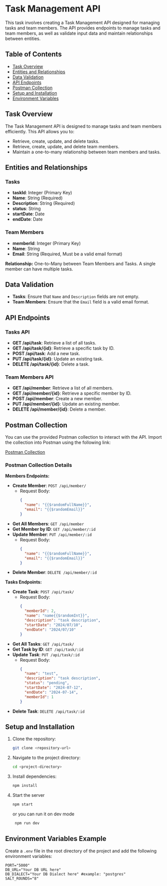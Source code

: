 # Task Management API

This task involves creating a Task Management API designed for managing tasks and team members. The API provides endpoints to manage tasks and team members, as well as validate input data and maintain relationships between entities.

## Table of Contents

- [Task Overview](#task-overview)
- [Entities and Relationships](#entities-and-relationships)
- [Data Validation](#data-validation)
- [API Endpoints](#api-endpoints)
- [Postman Collection](#postman-collection)
- [Setup and Installation](#setup-and-installation)
- [Environment Variables](#environment-variables)

## Task Overview

The Task Management API is designed to manage tasks and team members efficiently. This API allows you to:

- Retrieve, create, update, and delete tasks.
- Retrieve, create, update, and delete team members.
- Maintain a one-to-many relationship between team members and tasks.

## Entities and Relationships

### Tasks

- **taskId**: Integer (Primary Key)
- **Name**: String (Required)
- **Description**: String (Required)
- **status**: String
- **startDate**: Date
- **endDate**: Date

### Team Members

- **memberId**: Integer (Primary Key)
- **Name**: String
- **Email**: String (Required, Must be a valid email format)

**Relationship:** One-to-Many between Team Members and Tasks. A single member can have multiple tasks.

## Data Validation

- **Tasks**: Ensure that `Name` and `Description` fields are not empty.
- **Team Members**: Ensure that the `Email` field is a valid email format.

## API Endpoints

### Tasks API

- **GET /api/task**: Retrieve a list of all tasks.
- **GET /api/task/{id}**: Retrieve a specific task by ID.
- **POST /api/task**: Add a new task.
- **PUT /api/task/{id}**: Update an existing task.
- **DELETE /api/task/{id}**: Delete a task.

### Team Members API

- **GET /api/member**: Retrieve a list of all members.
- **GET /api/member/{id}**: Retrieve a specific member by ID.
- **POST /api/member**: Create a new member.
- **PUT /api/member/{id}**: Update an existing member.
- **DELETE /api/member/{id}**: Delete a member.

## Postman Collection

You can use the provided Postman collection to interact with the API. Import the collection into Postman using the following link:

[Postman Collection](https://www.postman.com/orbital-module-participant-44486098/workspace/my-workspace/collection/27667807-996dc90c-adee-42eb-af9f-4a0060318144?action=share&source=collection_link&creator=27667807)

### Postman Collection Details

**Members Endpoints:**

- **Create Member**: `POST /api/member/`
  - Request Body:
    ```json
    {
      "name": "{{$randomFullName}}",
      "email": "{{$randomEmail}}"
    }
    ```
- **Get All Members**: `GET /api/member`
- **Get Member by ID**: `GET /api/member/:id`
- **Update Member**: `PUT /api/member/:id`
  - Request Body:
    ```json
    {
      "name": "{{$randomFullName}}",
      "email": "{{$randomEmail}}"
    }
    ```
- **Delete Member**: `DELETE /api/member/:id`

**Tasks Endpoints:**

- **Create Task**: `POST /api/task/`
  - Request Body:
    ```json
    {
      "memberId": 2,
      "name": "name{{$randomInt}}",
      "description": "task description",
      "startDate": "2024/07/10",
      "endDate": "2024/07/10"
    }
    ```
- **Get All Tasks**: `GET /api/task/`
- **Get Task by ID**: `GET /api/task/:id`
- **Update Task**: `PUT /api/task/:id`
  - Request Body:
    ```json
    {
      "name": "test",
      "description": "task description",
      "status": "pending",
      "startDate": "2024-07-12",
      "endDate": "2024-07-14",
      "memberId": 1
    }
    ```
- **Delete Task**: `DELETE /api/task/:id`

## Setup and Installation

1. Clone the repository:
    ```bash
    git clone <repository-url>
    ```

2. Navigate to the project directory:
    ```bash
    cd <project-directory>
    ```

3. Install dependencies:
    ```bash
    npm install
    ```

4. Start the server
    ```bash
    npm start
    ```
    or you can run it on dev mode
   ```bash
    npm run dev
    ```

## Environment Variables Example

Create a `.env` file in the root directory of the project and add the following environment variables:

```env
PORT="5000"
DB_URL="Your DB URL here"
DB_DIALECT="Your DB Dialect here" #example: "postgres"
SALT_ROUNDS="8"
